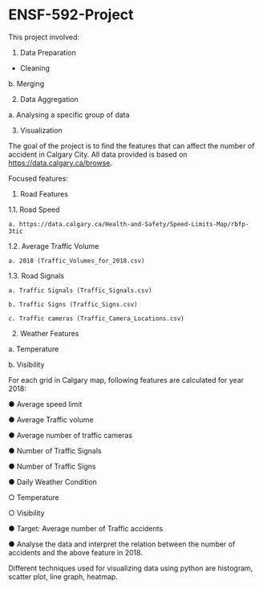 # ENSF-592-Project
This project involved:

1. Data Preparation

  - Cleaning
  
  b. Merging
  
2. Data Aggregation

  a. Analysing a specific group of data
  
3. Visualization

The goal of the project is to find the features that can affect the number of accident in Calgary City.
All data provided is based on https://data.calgary.ca/browse.

Focused features:

1. Road Features

  1.1. Road Speed
  
    a. https://data.calgary.ca/Health-and-Safety/Speed-Limits-Map/rbfp-3tic
    
  1.2. Average Traffic Volume
  
    a. 2018 (Traffic_Volumes_for_2018.csv)
    
  1.3. Road Signals
  
    a. Traffic Signals (Traffic_Signals.csv)
    
    b. Traffic Signs (Traffic_Signs.csv)
    
    c. Traffic cameras (Traffic_Camera_Locations.csv)
    
2. Weather Features

  a. Temperature
  
  b. Visibility
  
For each grid in Calgary map, following features are calculated for year 2018:

● Average speed limit

● Average Traffic volume

● Average number of traffic cameras

● Number of Traffic Signals

● Number of Traffic Signs

● Daily Weather Condition

  ○ Temperature
  
  ○ Visibility
  
● Target: Average number of Traffic accidents

● Analyse the data and interpret the relation between the number of accidents and the above feature in 2018.

Different techniques used for visualizing data using python are histogram, scatter plot, line graph, heatmap.
